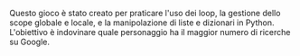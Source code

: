 Questo gioco è stato creato per praticare l'uso dei loop, la gestione dello scope globale e locale, e la manipolazione di liste e dizionari in Python. L'obiettivo è indovinare quale personaggio ha il maggior numero di ricerche su Google.
